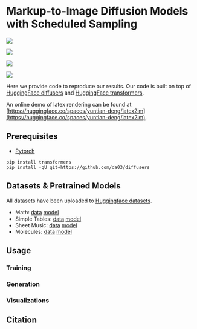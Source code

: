 # Markup-to-Image Diffusion Models with Scheduled Sampling

![](math_rendering.gif)

![](table_rendering.gif)

![](music_rendering.gif)

![](molecule_rendering.gif)

Here we provide code to reproduce our results. Our code is built on top of [HuggingFace diffusers](https://github.com/huggingface/diffusers) and [HuggingFace transformers](https://github.com/huggingface/transformers).

An online demo of latex rendering can be found at [https://huggingface.co/spaces/yuntian-deng/latex2im](https://huggingface.co/spaces/yuntian-deng/latex2im).

## Prerequisites

* [Pytorch](https://pytorch.org/get-started/locally/)

```
pip install transformers
pip install -qU git+https://github.com/da03/diffusers
```

## Datasets & Pretrained Models

All datasets have been uploaded to [Huggingface datasets](https://huggingface.co/yuntian-deng).

* Math: [data]() [model]()
* Simple Tables: [data]() [model]()
* Sheet Music: [data]() [model]()
* Molecules: [data]() [model]()

## Usage

### Training


### Generation

### Visualizations


## Citation

